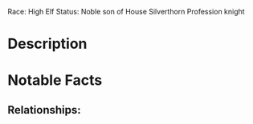 Race: High Elf
Status: Noble son of House Silverthorn
Profession knight

# Description


# Notable Facts


## Relationships:

